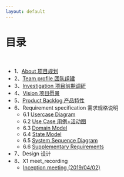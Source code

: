 ```yaml
---
layout: default
---
```

# [](#TOC)目录

&nbsp;&nbsp; 

* 1、[About 项目规划](01-about)
* 2、[Team profile 团队组建](02-team-profile)
* 3、[Investigation 项目前期调研](03-investigation)
* 4、[Vision 项目愿景](04-vision)
* 5、[Product Backlog 产品特性](05-product-backlog)
* 6、Requirement specification 需求规格说明
    - 6.1 [Usercase Diagram](06-01-usecase-diagram)
    - 6.2 [Use Case 用例+活动图](06-02-use-cases)
    - 6.3 [Domain Model ]()
    - 6.4 [State Model ]()
    - 6.5 [System Sequence Diagram]()
    - 6.6 [Supplementary Requirements ]()
* 7、Design 设计
* 8、X1 meet_recording
    - [Inception meeting (2019/04/02)](meeting_records/meeting_1)